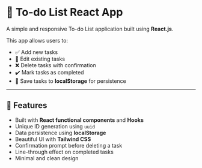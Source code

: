 # 📝 To-do List React App

A simple and responsive To-do List application built using **React.js**.

This app allows users to:

- ✅ Add new tasks  
- 📝 Edit existing tasks  
- ❌ Delete tasks with confirmation  
- ✔️ Mark tasks as completed  
- 💾 Save tasks to **localStorage** for persistence

---

## 🔧 Features

- Built with **React functional components** and **Hooks**
- Unique ID generation using `uuid`
- Data persistence using **localStorage**
- Beautiful UI with **Tailwind CSS**
- Confirmation prompt before deleting a task
- Line-through effect on completed tasks
- Minimal and clean design